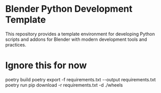 # Blender Python Development Template
This repository provides a template environment for developing Python scripts and addons for Blender with modern development tools and practices. 



































































# Ignore this for now
poetry build
poetry export -f requirements.txt --output requirements.txt
poetry run pip download -r requirements.txt -d ./wheels
